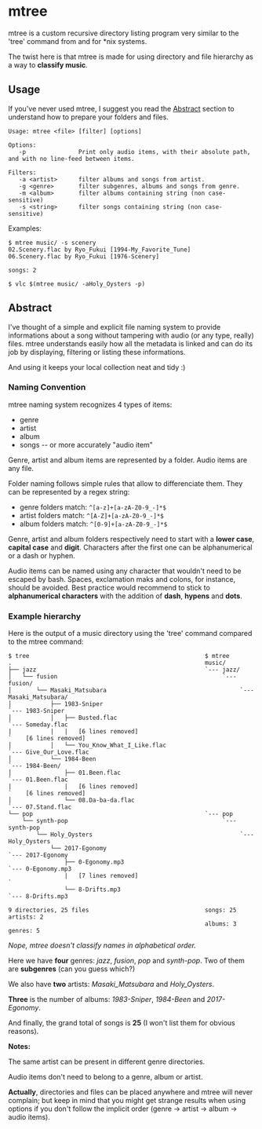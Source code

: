 # mtree

mtree is a custom recursive directory listing program very similar to the 'tree' command from and for *nix systems.

The twist here is that mtree is made for using directory and file hierarchy as a way to **classify music**.

## Usage

If you've never used mtree, I suggest you read the [Abstract](https://github.com/SpectreVert/mtree/tree/master#abstract)
section to understand how to prepare your folders and files.

```
Usage: mtree <file> [filter] [options]

Options:
   -p               Print only audio items, with their absolute path, and with no line-feed between items.

Filters:
   -a <artist>      filter albums and songs from artist.
   -g <genre>       filter subgenres, albums and songs from genre.
   -m <album>	    filter albums containing string (non case-sensitive)
   -s <string>      filter songs containing string (non case-sensitive)
```

Examples:

```
$ mtree music/ -s scenery
02.Scenery.flac by Ryo_Fukui [1994-My_Favorite_Tune]
06.Scenery.flac by Ryo_Fukui [1976-Scenery]

songs: 2
```

```
$ vlc $(mtree music/ -aHoly_Oysters -p)
```

## Abstract

I've thought of a simple and explicit file naming system to provide informations about a song without tampering
with audio (or any type, really) files. mtree understands easily how all the metadata is linked and can do
its job by displaying, filtering or listing these informations. 

And using it keeps your local collection neat and tidy :)

### Naming Convention

mtree naming system recognizes 4 types of items:
  - genre
  - artist
  - album
  - songs -- or more accurately "audio item"

Genre, artist and album items are represented by a folder. Audio items are any file.

Folder naming follows simple rules that allow to differenciate them. They can be represented by a regex string:

  - genre folders match: `^[a-z]+[a-zA-Z0-9_-]*$`
  - artist folders match: `^[A-Z]+[a-zA-Z0-9_-]*$`
  - album folders match: `^[0-9]+[a-zA-Z0-9_-]*$`
    
Genre, artist and album folders respectively need to start with a **lower case**, **capital case** and **digit**.
Characters after the first one can be alphanumerical or a dash or hyphen.

Audio items can be named using any character that wouldn't need to be escaped by bash. Spaces, exclamation
maks and colons, for instance, should be avoided. Best practice would recommend to stick to **alphanumerical characters** with the addition of **dash**, **hypens** and **dots**.

### Example hierarchy

Here is the output of a music directory using the 'tree' command compared to the mtree command:

```
$ tree                                                  $ mtree
.                                                       music/
├── jazz                                                `--- jazz/
│   └── fusion                                               `--- fusion/
│       └── Masaki_Matsubara                                      `--- Masaki_Matsubara/
│           ├── 1983-Sniper                                            `--- 1983-Sniper
│           │   ├── Busted.flac                                             `--- Someday.flac
|           |   |   [6 lines removed]                                       `    [6 lines removed]
│           │   └── You_Know_What_I_Like.flac                               `--- Give_Our_Love.flac
│           └── 1984-Been                                              `--- 1984-Been/
│               ├── 01.Been.flac                                            `--- 01.Been.flac
|               |   [6 lines removed]                                       `    [6 lines removed]
│               └── 08.Da-ba-da.flac                                        `--- 07.Stand.flac
└── pop                                                 `--- pop
    └── synth-pop                                            `--- synth-pop
        └── Holy_Oysters                                          `--- Holy_Oysters
            └── 2017-Egonomy                                           `--- 2017-Egonomy
                ├── 0-Egonomy.mp3                                           `--- 0-Egonomy.mp3
                |   [7 lines removed]                                       `
                └── 8-Drifts.mp3                                            `--- 8-Drifts.mp3

9 directories, 25 files                                 songs: 25       artists: 2
                                                        albums: 3       genres: 5
```
_Nope, mtree doesn't classify names in alphabetical order._

Here we have **four** genres: *jazz*, *fusion*, *pop* and *synth-pop*. Two of them are **subgenres** (can you guess which?)

We also have **two** artists: *Masaki_Matsubara* and *Holy_Oysters*.

**Three** is the number of albums: *1983-Sniper*, *1984-Been* and *2017-Egonomy*.

And finally, the grand total of songs is **25** (I won't list them for obvious reasons). 

**Notes:**

The same artist can be present in different genre directories.

Audio items don't need to belong to a genre, album or artist.

**Actually**, directories and files can be placed anywhere and mtree will never complain; but keep in mind that you 
might get strange results when using options if you don't follow the implicit order (genre -> artist -> album -> audio items).
